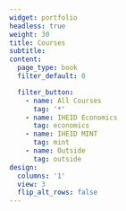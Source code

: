 ```yaml
---
widget: portfolio
headless: true
weight: 30
title: Courses
subtitle:
content:
  page_type: book
  filter_default: 0

  filter_button:
    - name: All Courses
      tag: '*'
    - name: IHEID Economics
      tag: economics
    - name: IHEID MINT
      tag: mint
    - name: Outside
      tag: outside
design:
  columns: '1'
  view: 3
  flip_alt_rows: false
---
```

